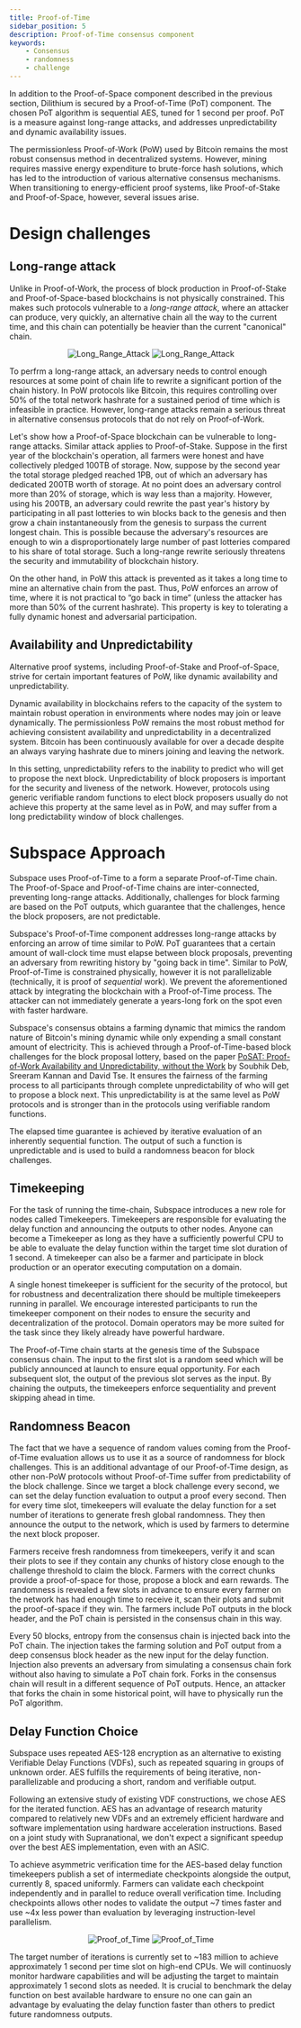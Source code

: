 ```yaml
---
title: Proof-of-Time
sidebar_position: 5
description: Proof-of-Time consensus component
keywords:
    - Consensus
    - randomness
    - challenge
---
```

In addition to the Proof-of-Space component described in the previous section, Dilithium is secured by a Proof-of-Time (PoT) component. The chosen PoT algorithm is sequential AES, tuned for 1 second per proof. PoT is a measure against long-range attacks, and addresses unpredictability and dynamic availability issues.

The permissionless Proof-of-Work (PoW) used by Bitcoin remains the most robust consensus method in decentralized systems. However, mining requires massive energy expenditure to brute-force hash solutions, which has led to the introduction of various alternative consensus mechanisms. When transitioning to energy-efficient proof systems, like Proof-of-Stake and Proof-of-Space, however, several issues arise. 

# Design challenges
## Long-range attack

Unlike in Proof-of-Work, the process of block production in Proof-of-Stake and Proof-of-Space-based
blockchains is not physically constrained. This makes such protocols vulnerable to a _long-range attack_, where an attacker can produce, very quickly, an alternative chain all the way to the current time, and this chain can potentially be heavier than the current "canonical" chain.

<div align="center">
    <img src="/img/Long_Range_Attack-light.svg#gh-light-mode-only" alt="Long_Range_Attack" />
    <img src="/img/Long_Range_Attack-dark.svg#gh-dark-mode-only" alt="Long_Range_Attack" />
</div>

To perfrm a long-range attack, an adversary needs to control enough resources at some point of chain life to rewrite a significant portion of the chain history. In PoW protocols like Bitcoin, this requires controlling over 50% of the total network hashrate for a sustained period of time which is infeasible in practice. However, long-range attacks remain a serious threat in alternative consensus protocols that do not rely on Proof-of-Work.

Let's show how a Proof-of-Space blockchain can be vulnerable to long-range attacks. Similar attack applies to Proof-of-Stake.
Suppose in the first year of the blockchain's operation, all farmers were honest and have collectively pledged 100TB of storage. Now, suppose by the second year the total storage pledged reached 1PB, out of which an adversary has dedicated 200TB worth of storage. At no point does an adversary control more than 20% of storage, which is way less than a majority. However, using his 200TB, an adversary could rewrite the past year's history by participating in all past lotteries to win blocks back to the genesis and then grow a chain instantaneously from the genesis to surpass the current longest chain. This is possible because the adversary's resources are enough to win a disproportionately large number of past lotteries compared to his share of total storage. Such a long-range rewrite seriously threatens the security and immutability of blockchain history.

On the other hand, in PoW this attack is prevented as it takes a long time to mine an alternative chain from the past. Thus, PoW enforces an arrow of time, where it is not practical to “go back in time” (unless the attacker has more than 50% of the current hashrate). This property is key to tolerating a fully dynamic honest and adversarial participation.

## Availability and Unpredictability 

Alternative proof systems, including Proof-of-Stake and Proof-of-Space, strive for certain important features of PoW, like dynamic availability and unpredictability.

Dynamic availability in blockchains refers to the capacity of the system to maintain robust operation in environments where nodes may join or leave dynamically. The permissionless PoW remains the most robust method for achieving consistent availability and unpredictability in a decentralized system. Bitcoin has been continuously available for over a decade despite an always varying hashrate due to miners joining and leaving the network. 

In this setting, unpredictability refers to the inability to predict who will get to propose the next block. Unpredictability of block proposers is important for the security and liveness of the network. However, protocols using generic verifiable random functions to elect block proposers usually do not achieve this property at the same level as in PoW, and may suffer from a long predictability window of block challenges.

# Subspace Approach

Subspace uses Proof-of-Time to a form a separate Proof-of-Time chain. The Proof-of-Space and Proof-of-Time chains are inter-connected, preventing long-range attacks. Additionally, challenges for block farming are based on the PoT outputs, which guarantee that the challenges, hence the block proposers, are not predictable.

Subspace's Proof-of-Time component addresses long-range attacks by enforcing an arrow of time similar to PoW. PoT guarantees that a certain amount of wall-clock time must elapse between block proposals, preventing an adversary from rewriting history by "going back in time". Similar to PoW, Proof-of-Time is constrained physically, however it is not parallelizable (technically, it is proof of _sequential_ work). We prevent the aforementioned attack by integrating the blockchain with a Proof-of-Time process. The attacker can not immediately generate a years-long fork on the spot even with faster hardware.

Subspace's consensus obtains a farming dynamic that mimics the random nature of Bitcoin's mining dynamic while only expending a small constant amount of electricity. This is achieved through a Proof-of-Time-based block challenges for the block proposal lottery, based on the paper [PoSAT: Proof-of-Work Availability and Unpredictability, without the Work](https://arxiv.org/abs/2010.08154) by Soubhik Deb, Sreeram Kannan and David Tse. It ensures the fairness of the farming process to all participants through complete unpredictability of who will get to propose a block next. This unpredictability is at the same level as PoW protocols and is stronger than in the protocols using verifiable random functions.

The elapsed time guarantee is achieved by iterative evaluation of an inherently sequential function. The output of such a function is unpredictable and is used to build a randomness beacon for block challenges. 

## Timekeeping

For the task of running the time-chain, Subspace introduces a new role for nodes called Timekeepers. Timekeepers are responsible for evaluating the delay function and announcing the outputs to other nodes. Anyone can become a Timekeeper as long as they have a sufficiently powerful CPU to be able to evaluate the delay function within the target time slot duration of 1 second. A timekeeper can also be a farmer and participate in block production or an operator executing computation on a domain. 

A single honest timekeeper is sufficient for the security of the protocol, but for robustness and decentralization there should be multiple timekeepers running in parallel. We encourage interested participants to run the timekeeper component on their nodes to ensure the security and decentralization of the protocol. Domain operators may be more suited for the task since they likely already have powerful hardware.

The Proof-of-Time chain starts at the genesis time of the Subspace consensus chain. The input to the first slot is a random seed which will be publicly announced at launch to ensure equal opportunity. For each subsequent slot, the output of the previous slot serves as the input. By chaining the outputs, the timekeepers enforce sequentiality and prevent skipping ahead in time.

## Randomness Beacon

The fact that we have a sequence of random values coming from the Proof-of-Time evaluation allows us to use it
as a source of randomness for block challenges. This is an additional advantage of our Proof-of-Time design, as other non-PoW protocols without Proof-of-Time suffer from predictability of the block challenge. Since we target a block challenge every second, we can set the delay function evaluation to output a proof every second. Then for every time slot, timekeepers will evaluate the delay function for a set number of iterations to generate fresh global randomness. They then announce the output to the network, which is used by farmers to determine the next block proposer.

<!-- ![ProofOfTimeChallenges](../../../src/Images/PoTChallenges.png) -->

Farmers receive fresh randomness from timekeepers, verify it and scan their plots to see if they contain any chunks of history close enough to the challenge threshold to claim the block. Farmers with the correct chunks provide a proof-of-space for those, propose a block and earn rewards. The randomness is revealed a few slots in advance to ensure every farmer on the network has had enough time to receive it, scan their plots and submit the proof-of-space if they win. The farmers include PoT outputs in the block header, and the PoT chain is persisted in the consensus chain in this way.

Every 50 blocks, entropy from the consensus chain is injected back into the PoT chain. The injection takes the farming solution and PoT output from a deep consensus block header as the new input for the delay function. Injection also prevents an adversary from simulating a consensus chain fork without also having to simulate a PoT chain fork. Forks in the consensus chain will result in a different sequence of PoT outputs. Hence, an attacker that forks the chain in some historical point, will have to physically run the PoT algorithm. 

## Delay Function Choice

Subspace uses repeated AES-128 encryption as an alternative to existing Verifiable Delay Functions (VDFs), such as repeated squaring in groups of unknown order. AES fulfills the requirements of being iterative, non-parallelizable and producing a short, random and verifiable output.

Following an extensive study of existing VDF constructions, we chose AES for the iterated function. AES has an advantage of research maturity compared to relatively new VDFs and an extremely efficient hardware and software implementation using hardware acceleration instructions. Based on a joint study with Supranational, we don't expect a significant speedup over the best AES implementation, even with an ASIC.

To achieve asymmetric verification time for the AES-based delay function timekeepers publish a set of intermediate checkpoints alongside the output, currently 8, spaced uniformly. Farmers can validate each checkpoint independently and in parallel to reduce overall verification time. Including checkpoints allows other nodes to validate the output ~7 times faster and use ~4x less power than evaluation by leveraging instruction-level parallelism. 

<div align="center">
    <img src="/img/Proof_of_Time-light.svg#gh-light-mode-only" alt="Proof_of_Time" />
    <img src="/img/Proof_of_Time-dark.svg#gh-dark-mode-only" alt="Proof_of_Time" />
</div>

The target number of iterations is currently set to ~183 million to achieve approximately 1 second per time slot on high-end CPUs. We will continuosly monitor hardware capabilities and will be adjusting the target to maintain approximately 1 second slots as needed. It is crucial to benchmark the delay function on best available hardware to ensure no one can gain an advantage by evaluating the delay function faster than others to predict future randomness outputs.
